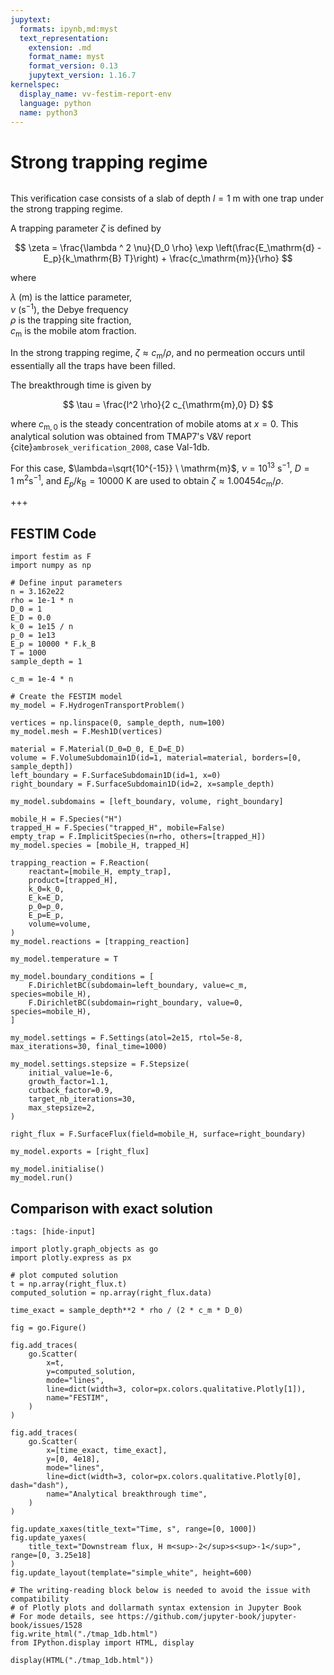 ```yaml
---
jupytext:
  formats: ipynb,md:myst
  text_representation:
    extension: .md
    format_name: myst
    format_version: 0.13
    jupytext_version: 1.16.7
kernelspec:
  display_name: vv-festim-report-env
  language: python
  name: python3
---
```


# Strong trapping regime

```{tags} 1D, MES, transient, trapping
```

This verification case consists of a slab of depth $l = 1 \ \mathrm{m}$ with one trap under the strong trapping regime.

A trapping parameter $\zeta$ is defined by

$$
    \zeta = \frac{\lambda ^ 2 \nu}{D_0 \rho} \exp \left(\frac{E_\mathrm{d} - E_p}{k_\mathrm{B} T}\right) + \frac{c_\mathrm{m}}{\rho}
$$

where

$\lambda \ \mathrm{(m)}$ is the lattice parameter, \
$\nu \ (\mathrm{s}^{-1})$, the Debye frequency \
$\rho$ is the trapping site fraction, \
$c_\mathrm{m}$ is the mobile atom fraction.

In the strong trapping regime, $\zeta \approx c_\mathrm{m} / \rho$, and no permeation occurs until essentially all the traps have been filled.

The breakthrough time is given by

$$
    \tau = \frac{l^2 \rho}{2 c_{\mathrm{m},0} D}
$$

where $c_{\mathrm{m},0}$ is the steady concentration of mobile atoms at $x=0$. This analytical solution was obtained from TMAP7's V&V report {cite}`ambrosek_verification_2008`, case Val-1db.

For this case, $\lambda=\sqrt{10^{-15}} \ \mathrm{m}$, $\nu=10^{13} \ \mathrm{s}^{-1}$, $D=1 \ \mathrm{m}^2 \mathrm{s}^{-1}$, and $E_p/k_\mathrm{B}=10000 \ \mathrm{K}$ are used to obtain $\zeta \approx 1.00454 c_\mathrm{m} / \rho$.

+++

## FESTIM Code

```{code-cell} ipython3
import festim as F
import numpy as np

# Define input parameters
n = 3.162e22
rho = 1e-1 * n
D_0 = 1
E_D = 0.0
k_0 = 1e15 / n
p_0 = 1e13
E_p = 10000 * F.k_B
T = 1000
sample_depth = 1

c_m = 1e-4 * n

# Create the FESTIM model
my_model = F.HydrogenTransportProblem()

vertices = np.linspace(0, sample_depth, num=100)
my_model.mesh = F.Mesh1D(vertices)

material = F.Material(D_0=D_0, E_D=E_D)
volume = F.VolumeSubdomain1D(id=1, material=material, borders=[0, sample_depth])
left_boundary = F.SurfaceSubdomain1D(id=1, x=0)
right_boundary = F.SurfaceSubdomain1D(id=2, x=sample_depth)

my_model.subdomains = [left_boundary, volume, right_boundary]

mobile_H = F.Species("H")
trapped_H = F.Species("trapped_H", mobile=False)
empty_trap = F.ImplicitSpecies(n=rho, others=[trapped_H])
my_model.species = [mobile_H, trapped_H]

trapping_reaction = F.Reaction(
    reactant=[mobile_H, empty_trap],
    product=[trapped_H],
    k_0=k_0,
    E_k=E_D,
    p_0=p_0,
    E_p=E_p,
    volume=volume,
)
my_model.reactions = [trapping_reaction]

my_model.temperature = T

my_model.boundary_conditions = [
    F.DirichletBC(subdomain=left_boundary, value=c_m, species=mobile_H),
    F.DirichletBC(subdomain=right_boundary, value=0, species=mobile_H),
]

my_model.settings = F.Settings(atol=2e15, rtol=5e-8, max_iterations=30, final_time=1000)

my_model.settings.stepsize = F.Stepsize(
    initial_value=1e-6,
    growth_factor=1.1,
    cutback_factor=0.9,
    target_nb_iterations=30,
    max_stepsize=2,
)

right_flux = F.SurfaceFlux(field=mobile_H, surface=right_boundary)

my_model.exports = [right_flux]

my_model.initialise()
my_model.run()
```

## Comparison with exact solution

```{code-cell} ipython3
:tags: [hide-input]

import plotly.graph_objects as go
import plotly.express as px

# plot computed solution
t = np.array(right_flux.t)
computed_solution = np.array(right_flux.data)

time_exact = sample_depth**2 * rho / (2 * c_m * D_0)

fig = go.Figure()

fig.add_traces(
    go.Scatter(
        x=t,
        y=computed_solution,
        mode="lines",
        line=dict(width=3, color=px.colors.qualitative.Plotly[1]),
        name="FESTIM",
    )
)

fig.add_traces(
    go.Scatter(
        x=[time_exact, time_exact],
        y=[0, 4e18],
        mode="lines",
        line=dict(width=3, color=px.colors.qualitative.Plotly[0], dash="dash"),
        name="Analytical breakthrough time",
    )
)

fig.update_xaxes(title_text="Time, s", range=[0, 1000])
fig.update_yaxes(
    title_text="Downstream flux, H m<sup>-2</sup>s<sup>-1</sup>", range=[0, 3.25e18]
)
fig.update_layout(template="simple_white", height=600)

# The writing-reading block below is needed to avoid the issue with compatibility
# of Plotly plots and dollarmath syntax extension in Jupyter Book
# For mode details, see https://github.com/jupyter-book/jupyter-book/issues/1528
fig.write_html("./tmap_1db.html")
from IPython.display import HTML, display

display(HTML("./tmap_1db.html"))
```
